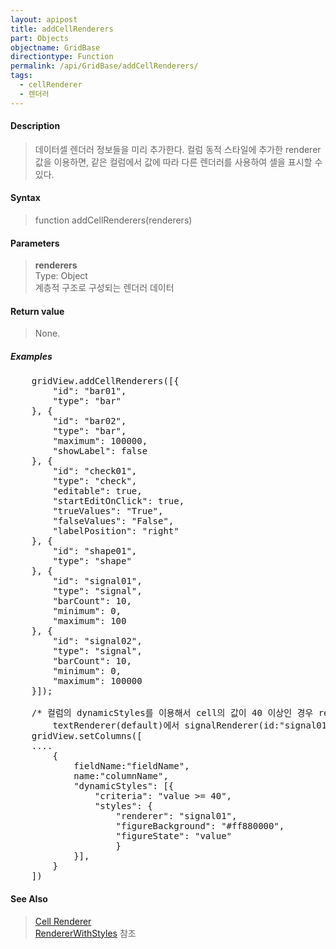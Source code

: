 ```yaml
---
layout: apipost
title: addCellRenderers
part: Objects
objectname: GridBase
directiontype: Function
permalink: /api/GridBase/addCellRenderers/
tags:
  - cellRenderer
  - 렌더러
---
```



#### Description

> 데이터셀 렌더러 정보들을 미리 추가한다.
> 컬럼 동적 스타일에 추가한 renderer 값을 이용하면, 같은 컬럼에서 값에 따라 다른 렌더러를 사용하여 셀을 표시할 수 있다.

#### Syntax

> function addCellRenderers(renderers)

#### Parameters

> **renderers**  
> Type: Object  
> 계층적 구조로 구성되는 렌더러 데이터  

#### Return value

> None.

##### Examples 

<pre class="prettyprint">
	gridView.addCellRenderers([{
		"id": "bar01",
		"type": "bar"
	}, {
		"id": "bar02",
		"type": "bar",
		"maximum": 100000,
		"showLabel": false
	}, {
		"id": "check01",
		"type": "check",
		"editable": true,
		"startEditOnClick": true,
		"trueValues": "True",
		"falseValues": "False",
		"labelPosition": "right"				
	}, {
		"id": "shape01",
		"type": "shape"
	}, {
		"id": "signal01",
		"type": "signal",
		"barCount": 10,
		"minimum": 0,
		"maximum": 100
	}, {
		"id": "signal02",
		"type": "signal",
		"barCount": 10,
		"minimum": 0,
		"maximum": 100000
	}]);

    /* 컬럼의 dynamicStyles를 이용해서 cell의 값이 40 이상인 경우 renderer를 
    	textRenderer(default)에서 signalRenderer(id:"signal01")로 변경한다.*/
	gridView.setColumns([
	....
		{
			fieldName:"fieldName",
			name:"columnName",
			"dynamicStyles": [{
				"criteria": "value >= 40",
				"styles": {
					"renderer": "signal01",
					"figureBackground": "#ff880000",
					"figureState": "value"
					}
			}],			
		}
	])
</pre>

#### See Also
> [Cell Renderer](/api/features/Cell%20Renderer)  
> [RendererWithStyles](http://demo.realgrid.com/Demo/RendererWithStyles) 참조